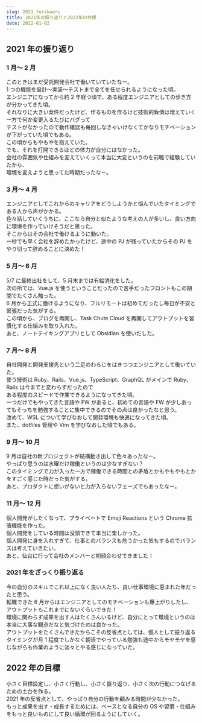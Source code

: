 ```yaml
---
slug: 2021_furikaeri
title: 2021年の振り返りと2022年の目標
date: 2022-01-02
---
```


## 2021 年の振り返り

### 1 月～ 2 月

このときはまだ受託開発会社で働いていていたなー。  
1 つの機能を設計～実装～テストまで全てを任せられるようになった頃。  
エンジニアになってから約 2 年経つ頃で、ある程度エンジニアとしての歩き方が分かってきた頃。  
それなりに大きい案件だったけど、作るものを作るけど技術的負債は増えていく一方で何か変更入るたびにバグって  
テストがなかったので動作確認も毎回しなきゃいけなくてかなりモチベーションが下がっていた頃でもある。  
この頃からもやもやを抱えていた。  
でも、それを打開できるほどの体力が自分にはなかった。  
会社の雰囲気や仕組みを変えていくって本当に大変というのを前職で経験していたから、  
環境を変えようと思ってた時期だったなー。

### 3 月～ 4 月

エンジニアとしてこれからのキャリアをどうしようかと悩んでいたタイミングである人から声がかかる。  
色々話していくうちに、ここなら自分と似たような考えの人が多いし、良い方向に環境を作っていけそうだと思った。  
そこからはその会社で働けるように動いた。  
一秒でも早く会社を辞めたかったけど、途中の PJ が残っていたからその PJ をやり切って辞めることに決めた！

### 5 月～ 6 月

5/7 に最終出社をして、5 月末までは有給消化をした。  
次の所では、Vue.js を使うということだったので苦手だったフロントもこの期間でたくさん触った。  
6 月から正式に働けるようになり、フルリモートは初めてだったし毎日が不安と緊張だった気がする。  
この頃から、ブログを再開し、Task Chute Cloud を再開してアウトプットを習慣化する仕組みを取り入れた。  
あと、ノートテイキングアプリとして Obsidian を使いだした。

### 7 月～ 8 月

自社開発と開発支援先という二足のわらじをはきつつエンジニアとして働いていた。  
使う技術は Ruby、Rails、Vue.js、TypeScript、GraphQL がメインで Ruby、Rails は今までと変わらずだったので  
ある程度のスピードで作業できるようになってきた頃。  
一つだけでもやってきた言語や FW があると、初めての言語や FW が少しあってもそっちを勉強することに集中できるのでその点は良かったなと思う。  
改めて、WSL について学びなおして開発環境も快適になってきた頃。  
また、dotfiles 管理や Vim を学びなおした頃でもある。

### 9 月～ 10 月

9 月は自社の新プロジェクトが結構動き出して色々あったなー。  
やっぱり思うのは水曜だけ稼働というのは少なすぎない？  
このタイミングで力が入った一方で稼働できる時間との矛盾とかもやもやもとかをすごく感じた時だった気がする。  
あと、プロダクトに想いがないと力が入らないフェーズでもあったなー。

### 11 月～ 12 月

個人開発がしたくなって、プライベートで Emoji Reactions という Chrome 拡張機能を作った。  
個人開発をしている時間は没頭できて本当に楽しかった。  
個人開発に身を入れすぎて、仕事とのバランスも危うかった気もするのでバランスは考えていきたい。  
あと、仙台に行って会社のメンバーと初顔合わせできました！

### 2021 年をざっくり振り返る

今の自分のスキルでこれ以上になく良い人たち、良い仕事環境に恵まれた年だったと思う。  
転職できた 6 月からはエンジニアとしてのモチベーションも爆上がりしたし、アウトプットもこれまでにないくらいできた！  
環境に関わらず成果を出す人はたくさんいるけど、自分にとって環境というのは本当に大事な観点だなと気づけたのは良かった。  
アウトプットをたくさんできたからこその反省点としては、個人として振り返るタイミングが月 1 程度でしかなく朝活でやっている勉強も途中からモヤモヤを感じながらも作業のように淡々とやる感じになっていた。

## 2022 年の目標

小さく目標設定し、小さく行動し、小さく振り返り、小さく次の行動につなげるための土台を作る。  
2021 年の反省点として、やっぱり自分の行動を顧みる時間が少なかった。  
もっと成果を出す・成長するためには、ベースとなる自分の OS や習慣・仕組みをもっと良いものにして良い循環が回るようにしていく。
